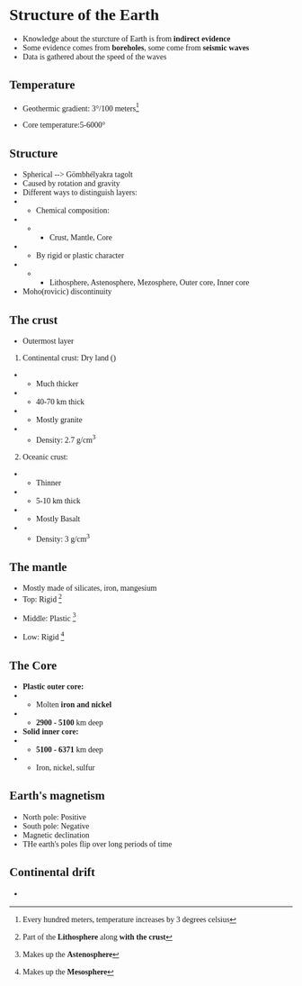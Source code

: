 <span style="Font-family:Cascadia Code">

# Structure of the Earth
* Knowledge about the sturcture of Earth is from **indirect evidence**
* Some evidence comes from **boreholes**, some come from **seismic waves**
* Data is gathered about the speed  of the waves
## Temperature
* Geothermic gradient: 3°/100 meters[^1]
[^1]: Every hundred meters, temperature increases by 3 degrees celsius
* Core temperature:5-6000°


## Structure
* Spherical --> Gömbhélyakra tagolt
* Caused by rotation and gravity
* Different ways to distinguish layers:
* * Chemical composition:
* * * Crust, Mantle, Core
* * By rigid or plastic character
* * * Lithosphere, Astenosphere, Mezosphere, Outer core, Inner core
* Moho(rovicic) discontinuity

## The crust
* Outermost layer
1. Continental crust: Dry land () 
* * Much thicker
* * 40-70 km thick
* * Mostly granite
* * Density: 2.7 g/cm<sup>3</sup>
2. Oceanic crust:
* * Thinner
* * 5-10 km thick
* * Mostly Basalt
* * Density: 3 g/cm<sup>3</sup>

## The mantle
* Mostly made of silicates, iron, mangesium
* Top: Rigid [^2]
[^2]: Part of the **Lithosphere** along **with the crust**
* Middle: Plastic [^3]
[^3]: Makes up the **Astenosphere**
* Low: Rigid [^4]
[^4]: Makes up the **Mesosphere**

## The Core
* **Plastic outer core:**
* * Molten **iron and nickel**
* * **2900 - 5100** km deep
* **Solid inner core:**
* * **5100 - 6371** km deep
* * Iron, nickel, sulfur

## Earth's magnetism
* North pole: Positive
* South pole: Negative
* Magnetic declination
* THe earth's poles flip over long periods of time

## Continental drift
*
